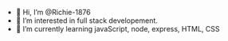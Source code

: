 - 👋 Hi, I’m @Richie-1876
- 👀 I’m interested in full stack developement.
- 🌱 I’m currently learning javaScript, node, express, HTML, CSS


<!---
Richie-1876/Richie-1876 is a ✨ special ✨ repository because its `README.md` (this file) appears on your GitHub profile.
You can click the Preview link to take a look at your changes.
--->
